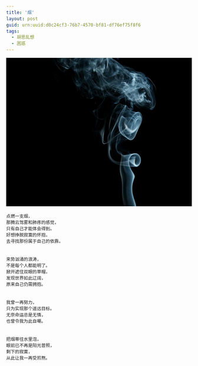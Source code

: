 ```yaml
---
title: '烟'
layout: post
guid: urn:uuid:d0c24cf3-76b7-4570-bf81-df76ef75f8f6
tags:
  - 胡思乱想
  - 困惑
---
```



[![](/media/files/2007/11/15/y.png)](http://7vikpt.com1.z0.glb.clouddn.com/y.png)

```
点燃一支烟，
那腾云驾雾和肺疼的感觉，
只有自己才能体会得到。
好想挣脱寂寞的怀抱，
去寻找那份属于自己的依靠。


来势汹涌的浪涛，
不是每个人都能明了。
掀开遮住双眼的草帽，
发现世界如此辽阔，
原来自己仍需拥抱。


我曾一再努力，
只为实现那个遥远目标。
无奈命运总是无情，
也曾令我为此自嘲。


把烟蒂往水里泡，
眼前已不再是阳光普照，
剩下的寂寞，
从此让我一再受煎熬。
```
